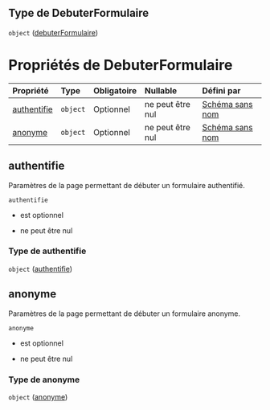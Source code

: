 ## Type de DebuterFormulaire

`object` ([debuterFormulaire](frw-definitions-debuterformulaire.md))

# Propriétés de DebuterFormulaire

| Propriété                   | Type     | Obligatoire | Nullable         | Défini par                                                                                                                                                                |
| :-------------------------- | :------- | :---------- | :--------------- | :------------------------------------------------------------------------------------------------------------------------------------------------------------------------ |
| [authentifie](#authentifie) | `object` | Optionnel   | ne peut être nul | [Schéma sans nom](frw-definitions-debuterformulaire-properties-authentifie.md "https://example.com/schemas/custom#/definitions/DebuterFormulaire/properties/authentifie") |
| [anonyme](#anonyme)         | `object` | Optionnel   | ne peut être nul | [Schéma sans nom](frw-definitions-debuterformulaire-properties-anonyme.md "https://example.com/schemas/custom#/definitions/DebuterFormulaire/properties/anonyme")         |

## authentifie

Paramètres de la page permettant de débuter un formulaire authentifié.

`authentifie`

*   est optionnel

*   ne peut être nul

### Type de authentifie

`object` ([authentifie](frw-definitions-debuterformulaire-properties-authentifie.md))

## anonyme

Paramètres de la page permettant de débuter un formulaire anonyme.

`anonyme`

*   est optionnel

*   ne peut être nul

### Type de anonyme

`object` ([anonyme](frw-definitions-debuterformulaire-properties-anonyme.md))
